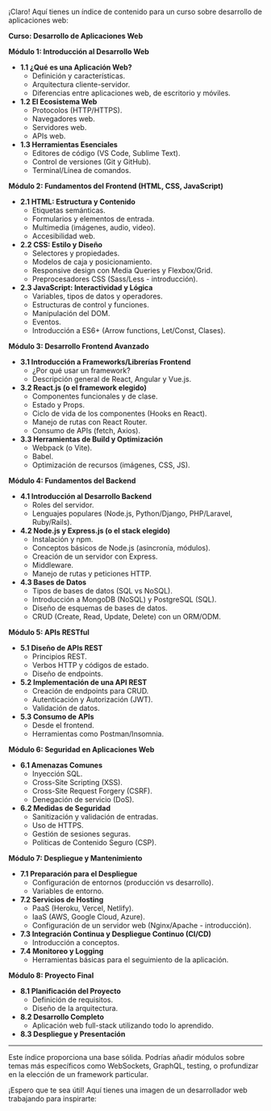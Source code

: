 ¡Claro! Aquí tienes un índice de contenido para un curso sobre desarrollo de aplicaciones web:

**Curso: Desarrollo de Aplicaciones Web**

**Módulo 1: Introducción al Desarrollo Web**
*   **1.1 ¿Qué es una Aplicación Web?**
    *   Definición y características.
    *   Arquitectura cliente-servidor.
    *   Diferencias entre aplicaciones web, de escritorio y móviles.
*   **1.2 El Ecosistema Web**
    *   Protocolos (HTTP/HTTPS).
    *   Navegadores web.
    *   Servidores web.
    *   APIs web.
*   **1.3 Herramientas Esenciales**
    *   Editores de código (VS Code, Sublime Text).
    *   Control de versiones (Git y GitHub).
    *   Terminal/Línea de comandos.

**Módulo 2: Fundamentos del Frontend (HTML, CSS, JavaScript)**
*   **2.1 HTML: Estructura y Contenido**
    *   Etiquetas semánticas.
    *   Formularios y elementos de entrada.
    *   Multimedia (imágenes, audio, video).
    *   Accesibilidad web.
*   **2.2 CSS: Estilo y Diseño**
    *   Selectores y propiedades.
    *   Modelos de caja y posicionamiento.
    *   Responsive design con Media Queries y Flexbox/Grid.
    *   Preprocesadores CSS (Sass/Less - introducción).
*   **2.3 JavaScript: Interactividad y Lógica**
    *   Variables, tipos de datos y operadores.
    *   Estructuras de control y funciones.
    *   Manipulación del DOM.
    *   Eventos.
    *   Introducción a ES6+ (Arrow functions, Let/Const, Clases).

**Módulo 3: Desarrollo Frontend Avanzado**
*   **3.1 Introducción a Frameworks/Librerías Frontend**
    *   ¿Por qué usar un framework?
    *   Descripción general de React, Angular y Vue.js.
*   **3.2 React.js (o el framework elegido)**
    *   Componentes funcionales y de clase.
    *   Estado y Props.
    *   Ciclo de vida de los componentes (Hooks en React).
    *   Manejo de rutas con React Router.
    *   Consumo de APIs (fetch, Axios).
*   **3.3 Herramientas de Build y Optimización**
    *   Webpack (o Vite).
    *   Babel.
    *   Optimización de recursos (imágenes, CSS, JS).

**Módulo 4: Fundamentos del Backend**
*   **4.1 Introducción al Desarrollo Backend**
    *   Roles del servidor.
    *   Lenguajes populares (Node.js, Python/Django, PHP/Laravel, Ruby/Rails).
*   **4.2 Node.js y Express.js (o el stack elegido)**
    *   Instalación y npm.
    *   Conceptos básicos de Node.js (asincronía, módulos).
    *   Creación de un servidor con Express.
    *   Middleware.
    *   Manejo de rutas y peticiones HTTP.
*   **4.3 Bases de Datos**
    *   Tipos de bases de datos (SQL vs NoSQL).
    *   Introducción a MongoDB (NoSQL) y PostgreSQL (SQL).
    *   Diseño de esquemas de bases de datos.
    *   CRUD (Create, Read, Update, Delete) con un ORM/ODM.

**Módulo 5: APIs RESTful**
*   **5.1 Diseño de APIs REST**
    *   Principios REST.
    *   Verbos HTTP y códigos de estado.
    *   Diseño de endpoints.
*   **5.2 Implementación de una API REST**
    *   Creación de endpoints para CRUD.
    *   Autenticación y Autorización (JWT).
    *   Validación de datos.
*   **5.3 Consumo de APIs**
    *   Desde el frontend.
    *   Herramientas como Postman/Insomnia.

**Módulo 6: Seguridad en Aplicaciones Web**
*   **6.1 Amenazas Comunes**
    *   Inyección SQL.
    *   Cross-Site Scripting (XSS).
    *   Cross-Site Request Forgery (CSRF).
    *   Denegación de servicio (DoS).
*   **6.2 Medidas de Seguridad**
    *   Sanitización y validación de entradas.
    *   Uso de HTTPS.
    *   Gestión de sesiones seguras.
    *   Políticas de Contenido Seguro (CSP).

**Módulo 7: Despliegue y Mantenimiento**
*   **7.1 Preparación para el Despliegue**
    *   Configuración de entornos (producción vs desarrollo).
    *   Variables de entorno.
*   **7.2 Servicios de Hosting**
    *   PaaS (Heroku, Vercel, Netlify).
    *   IaaS (AWS, Google Cloud, Azure).
    *   Configuración de un servidor web (Nginx/Apache - introducción).
*   **7.3 Integración Continua y Despliegue Continuo (CI/CD)**
    *   Introducción a conceptos.
*   **7.4 Monitoreo y Logging**
    *   Herramientas básicas para el seguimiento de la aplicación.

**Módulo 8: Proyecto Final**
*   **8.1 Planificación del Proyecto**
    *   Definición de requisitos.
    *   Diseño de la arquitectura.
*   **8.2 Desarrollo Completo**
    *   Aplicación web full-stack utilizando todo lo aprendido.
*   **8.3 Despliegue y Presentación**

---

Este índice proporciona una base sólida. Podrías añadir módulos sobre temas más específicos como WebSockets, GraphQL, testing, o profundizar en la elección de un framework particular.

¡Espero que te sea útil! Aquí tienes una imagen de un desarrollador web trabajando para inspirarte: 
